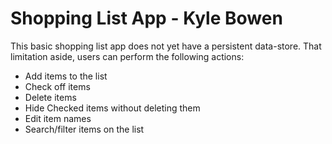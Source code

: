 # Shopping List App - Kyle Bowen

This basic shopping list app does not yet have a persistent data-store. That limitation aside, users can perform the following actions:

- Add items to the list
- Check off items
- Delete items
- Hide Checked items without deleting them
- Edit item names
- Search/filter items on the list

